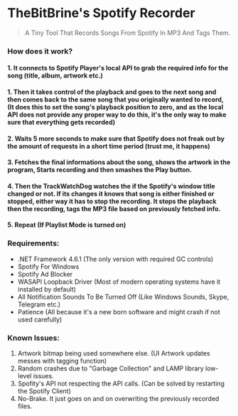 # TheBitBrine's Spotify Recorder
> A Tiny Tool That Records Songs From Spotify In MP3 And Tags Them.

### How does it work?
#### 1. It connects to Spotify Player's local API to grab the required info for the song (title, album, artwork etc.)

#### 1. Then it takes control of the playback and goes to the next song and then comes back to the same song that you originally wanted to record, (It does this to set the song's playback position to zero, and as the local API does not provide any proper way to do this, it's the only way to make sure that everything gets recorded)

#### 2. Waits 5 more seconds to make sure that Spotify does not freak out by the amount of requests in a short time period (trust me, it happens)

#### 3. Fetches the final informations about the song, shows the artwork in the program, Starts recording and then smashes the Play button.

#### 4. Then the TrackWatchDog watches the if the Spotify's window title changed or not. If its changes it knows that song is either finished or stopped, either way it has to stop the recording. It stops the playback then the recording, tags the MP3 file based on previously fetched info.

#### 5. Repeat (If Playlist Mode is turned on)


### Requirements:
 * .NET Framework 4.6.1 (The only version with required GC controls)
 * Spotify For Windows
 * Spotify Ad Blocker
 * WASAPI Loopback Driver (Most of modern operating systems have it installed by default)
 * All Notification Sounds To Be Turned Off (Like Windows Sounds, Skype, Telegram etc.)
 * Patience (All because it's a new born software and might crash if not used carefully)
 
 ### Known Issues:
 1. Artwork bitmap being used somewhere else. (UI Artwork updates messes with tagging function)
 1. Random crashes due to "Garbage Collection" and LAMP library low-level issues.
 1. Spofity's API not respecting the API calls. (Can be solved by restarting the Spotify Client)
 1. No-Brake. It just goes on and on overwriting the previously recorded files.
